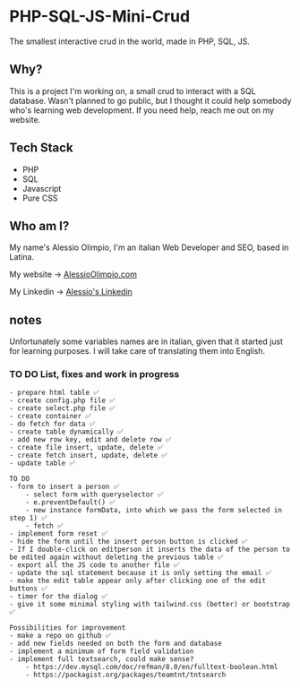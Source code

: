 # PHP-SQL-JS-Mini-Crud

The smallest interactive crud in the world, made in PHP, SQL, JS.

## Why?

This is a project I'm working on, a small crud to interact with a SQL database. Wasn't planned to go public, but I thought it could help somebody who's learning web development. If you need help, reach me out on my website.

## Tech Stack

- PHP
- SQL
- Javascript
- Pure CSS

## Who am I?

My name's Alessio Olimpio, I'm an italian Web Developer and SEO, based in Latina.

My website -> [AlessioOlimpio.com](https://www.alessioolimpio.com/)

My Linkedin -> [Alessio's Linkedin](https://www.linkedin.com/in/alessioolimpio/)

## notes

Unfortunately some variables names are in italian, given that it started just for learning purposes. I will take care of translating them into English.

### TO DO List, fixes and work in progress

    - prepare html table ✅
    - create config.php file ✅
    - create select.php file ✅
    - create container ✅
    - do fetch for data ✅
    - create table dynamically ✅
    - add new row key, edit and delete row ✅
    - create file insert, update, delete ✅
    - create fetch insert, update, delete ✅
    - update table ✅

    TO DO
    - form to insert a person ✅
        - select form with queryselector ✅
        - e.preventDefault() ✅
        - new instance formData, into which we pass the form selected in step 1) ✅
        - fetch ✅
    - implement form reset ✅
    - hide the form until the insert person button is clicked ✅
    - If I double-click on editperson it inserts the data of the person to be edited again without deleting the previous table ✅
    - export all the JS code to another file ✅
    - update the sql statement because it is only setting the email ✅
    - make the edit table appear only after clicking one of the edit buttons ✅
    - timer for the dialog ✅
    - give it some minimal styling with tailwind.css (better) or bootstrap ✅

    Possibilities for improvement
    - make a repo on github ✅
    - add new fields needed on both the form and database
    - implement a minimum of form field validation
    - implement full textsearch, could make sense?
        - https://dev.mysql.com/doc/refman/8.0/en/fulltext-boolean.html
        - https://packagist.org/packages/teamtnt/tntsearch

